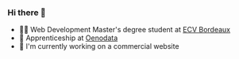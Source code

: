 ### Hi there 👋

- 🧑‍💻 Web Development Master's degree student at [ECV Bordeaux](https://www.ecv.fr/digital/mastere-developpement-web/ "ECV Website")
- 🍇 Apprenticeship at [Oenodata](https://www.oenodata.fr "Oenodata Website")
- 🔭 I'm currently working on a commercial website

<!--

- 🔭 I’m currently working on ...
- 🌱 I’m currently learning ...
- 👯 I’m looking to collaborate on ...
- 🤔 I’m looking for help with ...
- 💬 Ask me about ...
- 📫 How to reach me: ...
- 😄 Pronouns: ...
- ⚡ Fun fact: ...
-->
